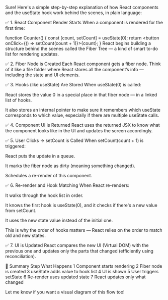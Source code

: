 Sure! Here's a simple step-by-step explanation of how React components and the useState hook work behind the scenes, in plain language:

✅ 1. React Component Render Starts
When a component is rendered for the first time:

function Counter() {
  const [count, setCount] = useState(0);
  return <button onClick={() => setCount(count + 1)}>{count}</button>;
}
React begins building a structure behind the scenes called the Fiber Tree — a kind of smart to-do list for rendering updates.

✅ 2. Fiber Node is Created
Each React component gets a fiber node. Think of it like a file folder where React stores all the component’s info — including the state and UI elements.

✅ 3. Hooks (like useState) Are Stored
When useState(0) is called:

React stores the value 0 in a special place in that fiber node — in a linked list of hooks.

It also stores an internal pointer to make sure it remembers which useState corresponds to which value, especially if there are multiple useState calls.

✅ 4. Component UI is Returned
React uses the returned JSX to know what the component looks like in the UI and updates the screen accordingly.

✅ 5. User Clicks → setCount is Called
When setCount(count + 1) is triggered:

React puts the update in a queue.

It marks the fiber node as dirty (meaning something changed).

Schedules a re-render of this component.

✅ 6. Re-render and Hook Matching
When React re-renders:

It walks through the hook list in order.

It knows the first hook is useState(0), and it checks if there's a new value from setCount.

It uses the new state value instead of the initial one.

This is why the order of hooks matters — React relies on the order to match old and new states.

✅ 7. UI is Updated
React compares the new UI (Virtual DOM) with the previous one and updates only the parts that changed (efficiently using reconciliation).

🧠 Summary
Step	What Happens
1	Component starts rendering
2	Fiber node is created
3	useState adds value to hook list
4	UI is shown
5	User triggers setState
6	Re-render uses updated state
7	React updates only what changed

Let me know if you want a visual diagram of this flow too!
